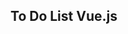 To Do List Vue.js
------------------

[logo]: https://github.com/thinkphp/vue-todo/blob/master/assets/Vue.png